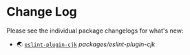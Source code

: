 # Change Log

Please see the individual package changelogs for what's new:

* 🌏 [`eslint-plugin-cjk`](./packages/eslint-plugin-cjk/CHANGELOG.md "packages/eslint-plugin-cjk") *packages/eslint-plugin-cjk*

